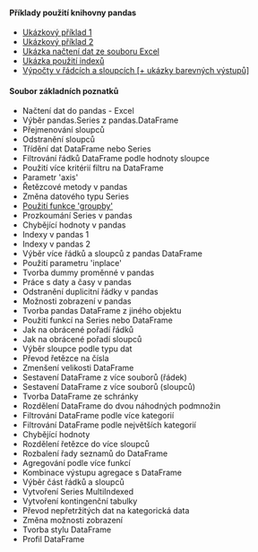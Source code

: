 #### Příklady použití knihovny pandas<br>
- <a href = 'https://nbviewer.jupyter.org/github/mh-Root/python_pandas_jupyter/blob/master/pandas_tutorial_1.ipynb'>Ukázkový příklad 1</a><br>
- <a href = 'https://nbviewer.jupyter.org/github/mh-Root/python_pandas_jupyter/blob/master/pandas_tutorial_2.ipynb'>Ukázkový příklad 2</a><br>
- <a href = 'https://nbviewer.jupyter.org/github/mh-Root/python_pandas_jupyter/blob/master/excel_tutorial.ipynb'>Ukázka načtení dat ze souboru Excel</a><br>
- <a href = 'https://nbviewer.jupyter.org/github/mh-Root/python_pandas_jupyter/blob/master/indexy_1.ipynb'>Ukázka použití indexů</a><br>
- <a href = 'https://nbviewer.jupyter.org/github/mh-Root/python_pandas_jupyter/blob/master/calculated_columns.ipynb'>Výpočty v řádcích a sloupcích [+ ukázky barevných výstupů]</a>
#### Soubor základních poznatků<br>
- Načtení dat do pandas - Excel<br>
- Výběr pandas.Series z pandas.DataFrame<br>
- Přejmenování sloupců<br>
- Odstranění sloupců<br>
- Třídění dat DataFrame nebo Series<br>
- Filtrování řádků DataFrame podle hodnoty sloupce<br>
- Použití více kritérií filtru na DataFrame<br>
- Parametr 'axis'<br>
- Řetězcové metody v pandas<br>
- Změna datového typu Series<br>
- <a href = 'https://nbviewer.jupyter.org/github/mh-Root/python_pandas_jupyter/blob/master/pandas_groupby.ipynb'>Použití funkce 'groupby'</a><br>
- Prozkoumání Series v pandas<br>
- Chybějící hodnoty v pandas<br>
- Indexy v pandas 1<br>
- Indexy v pandas 2<br>
- Výběr více řádků a sloupců z pandas DataFrame<br>
- Použití parametru 'inplace'<br>
- Tvorba dummy proměnné v pandas<br>
- Práce s daty a časy v pandas<br>
- Odstranění duplicitní řádky v pandas<br>
- Možnosti zobrazení v pandas<br>
- Tvorba pandas DataFrame z jiného objektu<br>
- Použití funkcí na Series nebo DataFrame<br>
- Jak na obrácené pořadí řádků<br>
- Jak na obrácené pořadí sloupců<br>
- Výběr sloupce podle typu dat<br>
- Převod řetězce na čísla<br>
- Zmenšení velikosti DataFrame<br>
- Sestavení DataFrame z více souborů (řádek)<br>
- Sestavení DataFrame z více souborů (sloupců)<br>
- Tvorba DataFrame ze schránky<br>
- Rozdělení DataFrame do dvou náhodných podmnožin<br>
- Filtrování DataFrame podle více kategorií<br>
- Filtrování DataFrame podle největších kategorií<br>
- Chybějící hodnoty<br>
- Rozdělení řetězce do více sloupců<br>
- Rozbalení řady seznamů do DataFrame<br>
- Agregování podle více funkcí<br>
- Kombinace výstupu agregace s DataFrame<br>
- Výběr část řádků a sloupců<br>
- Vytvoření Series MultiIndexed<br>
- Vytvoření kontingenční tabulky<br>
- Převod nepřetržitých dat na kategorická data<br>
- Změna možnosti zobrazení<br>
- Tvorba stylu DataFrame<br>
- Profil DataFrame<br>
